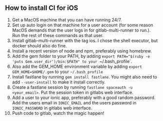 ## How to install CI for iOS
1. Get a MacOS machine that you can have running 24/7.
2. Set up auto login on that machine for a user account (for some reason MacOS demands that the user logs in for gitlab-multi-runner to run.). Run the rest of these commands as that user.
3. Install gitlab-multi-runner with the tag ios. I chose the shell executor, but docker should also do fine.
4. Install a recent version of node and npm, preferably using homebrew.
5. Add the gem folder to your PATH, by adding `export PATH="$(ruby -e 'puts Gem.user_dir')/bin:$PATH" to your `~/.bash_profile`.
6. Also add the GEM_HOME environment variable by adding `export GEM_HOME=$HOME/.gem` to your `~/.bash_profile`
7. Install fastlane by running `gem install fastlane`. You might also need to add `--user-install` to make it install correctly.
8. Create a fastlane session by running `fastlane spaceauth -u <your_email>`. Put the session token in gitlabs web interface.
9. Add a user to your ionic app, preferably with a good random password. Add the users email in `IONIC_EMAIL` and the users password in `IONIC_PASSWORD` in gitlabs web interface.
10. Push code to gitlab, watch the magic happen!
